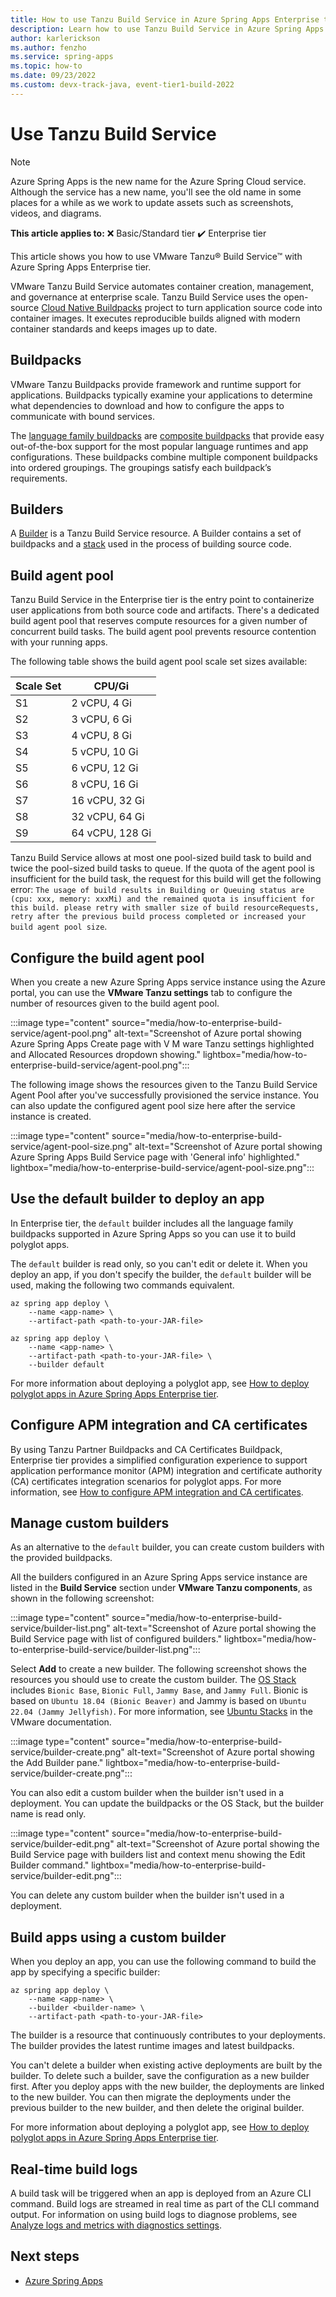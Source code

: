 ```yaml
---
title: How to use Tanzu Build Service in Azure Spring Apps Enterprise tier
description: Learn how to use Tanzu Build Service in Azure Spring Apps Enterprise tier.
author: karlerickson
ms.author: fenzho
ms.service: spring-apps
ms.topic: how-to
ms.date: 09/23/2022
ms.custom: devx-track-java, event-tier1-build-2022
---
```


# Use Tanzu Build Service

> [!NOTE]
> Azure Spring Apps is the new name for the Azure Spring Cloud service. Although the service has a new name, you'll see the old name in some places for a while as we work to update assets such as screenshots, videos, and diagrams.

**This article applies to:** ❌ Basic/Standard tier ✔️ Enterprise tier

This article shows you how to use VMware Tanzu® Build Service™ with Azure Spring Apps Enterprise tier.

VMware Tanzu Build Service automates container creation, management, and governance at enterprise scale. Tanzu Build Service uses the open-source [Cloud Native Buildpacks](https://buildpacks.io/) project to turn application source code into container images. It executes reproducible builds aligned with modern container standards and keeps images up to date.

## Buildpacks

VMware Tanzu Buildpacks provide framework and runtime support for applications. Buildpacks typically examine your applications to determine what dependencies to download and how to configure the apps to communicate with bound services.

The [language family buildpacks](https://docs.vmware.com/en/VMware-Tanzu-Buildpacks/services/tanzu-buildpacks/GUID-index.html) are [composite buildpacks](https://paketo.io/docs/concepts/buildpacks/#composite-buildpacks) that provide easy out-of-the-box support for the most popular language runtimes and app configurations. These buildpacks combine multiple component buildpacks into ordered groupings. The groupings satisfy each buildpack’s requirements.

## Builders

A [Builder](https://docs.vmware.com/en/Tanzu-Build-Service/1.6/vmware-tanzu-build-service/GUID-index.html#builder) is a Tanzu Build Service resource. A Builder contains a set of buildpacks and a [stack](https://docs.vmware.com/en/VMware-Tanzu-Buildpacks/services/tanzu-buildpacks/GUID-stacks.html) used in the process of building source code.

## Build agent pool

Tanzu Build Service in the Enterprise tier is the entry point to containerize user applications from both source code and artifacts. There's a dedicated build agent pool that reserves compute resources for a given number of concurrent build tasks. The build agent pool prevents resource contention with your running apps.

The following table shows the build agent pool scale set sizes available:

| Scale Set | CPU/Gi          |
|-----------|-----------------|
| S1        | 2 vCPU, 4 Gi    |
| S2        | 3 vCPU, 6 Gi    |
| S3        | 4 vCPU, 8 Gi    |
| S4        | 5 vCPU, 10 Gi   |
| S5        | 6 vCPU, 12 Gi   |
| S6        | 8 vCPU, 16 Gi   |
| S7        | 16 vCPU, 32 Gi  |
| S8        | 32 vCPU, 64 Gi  |
| S9        | 64 vCPU, 128 Gi |

Tanzu Build Service allows at most one pool-sized build task to build and twice the pool-sized build tasks to queue. If the quota of the agent pool is insufficient for the build task, the request for this build will get the following error: `The usage of build results in Building or Queuing status are (cpu: xxx, memory: xxxMi) and the remained quota is insufficient for this build. please retry with smaller size of build resourceRequests, retry after the previous build process completed or increased your build agent pool size`.

## Configure the build agent pool

When you create a new Azure Spring Apps service instance using the Azure portal, you can use the **VMware Tanzu settings** tab to configure the number of resources given to the build agent pool.

:::image type="content" source="media/how-to-enterprise-build-service/agent-pool.png" alt-text="Screenshot of Azure portal showing Azure Spring Apps Create page with V M ware Tanzu settings highlighted and Allocated Resources dropdown showing." lightbox="media/how-to-enterprise-build-service/agent-pool.png":::

The following image shows the resources given to the Tanzu Build Service Agent Pool after you've successfully provisioned the service instance. You can also update the configured agent pool size here after the service instance is created.

:::image type="content" source="media/how-to-enterprise-build-service/agent-pool-size.png" alt-text="Screenshot of Azure portal showing Azure Spring Apps Build Service page with 'General info' highlighted." lightbox="media/how-to-enterprise-build-service/agent-pool-size.png":::

## Use the default builder to deploy an app

In Enterprise tier, the `default` builder includes all the language family buildpacks supported in Azure Spring Apps so you can use it to build polyglot apps.

The `default` builder is read only, so you can't edit or delete it. When you deploy an app, if you don't specify the builder, the `default` builder will be used, making the following two commands equivalent.

```azurecli
az spring app deploy \
    --name <app-name> \
    --artifact-path <path-to-your-JAR-file>
```

```azurecli
az spring app deploy \
    --name <app-name> \
    --artifact-path <path-to-your-JAR-file> \
    --builder default
```

For more information about deploying a polyglot app, see [How to deploy polyglot apps in Azure Spring Apps Enterprise tier](how-to-enterprise-deploy-polyglot-apps.md).

## Configure APM integration and CA certificates

By using Tanzu Partner Buildpacks and CA Certificates Buildpack, Enterprise tier provides a simplified configuration experience to support application performance monitor (APM) integration and certificate authority (CA) certificates integration scenarios for polyglot apps. For more information, see [How to configure APM integration and CA certificates](how-to-enterprise-configure-apm-intergration-and-ca-certificates.md).

## Manage custom builders

As an alternative to the `default` builder, you can create custom builders with the provided buildpacks.

All the builders configured in an Azure Spring Apps service instance are listed in the **Build Service** section under **VMware Tanzu components**, as shown in the following screenshot:

:::image type="content" source="media/how-to-enterprise-build-service/builder-list.png" alt-text="Screenshot of Azure portal showing the Build Service page with list of configured builders." lightbox="media/how-to-enterprise-build-service/builder-list.png":::

Select **Add** to create a new builder. The following screenshot shows the resources you should use to create the custom builder. The [OS Stack](https://docs.pivotal.io/tanzu-buildpacks/stacks.html) includes `Bionic Base`, `Bionic Full`, `Jammy Base`, and `Jammy Full`. Bionic is based on `Ubuntu 18.04 (Bionic Beaver)` and Jammy is based on `Ubuntu 22.04 (Jammy Jellyfish)`. For more information, see [Ubuntu Stacks](https://docs.vmware.com/en/VMware-Tanzu-Buildpacks/services/tanzu-buildpacks/GUID-stacks.html#ubuntu-stacks) in the VMware documentation.

:::image type="content" source="media/how-to-enterprise-build-service/builder-create.png" alt-text="Screenshot of Azure portal showing the Add Builder pane." lightbox="media/how-to-enterprise-build-service/builder-create.png":::

You can also edit a custom builder when the builder isn't used in a deployment. You can update the buildpacks or the OS Stack, but the builder name is read only.

:::image type="content" source="media/how-to-enterprise-build-service/builder-edit.png" alt-text="Screenshot of Azure portal showing the Build Service page with builders list and context menu showing the Edit Builder command." lightbox="media/how-to-enterprise-build-service/builder-edit.png":::

You can delete any custom builder when the builder isn't used in a deployment.

## Build apps using a custom builder

When you deploy an app, you can use the following command to build the app by specifying a specific builder:

```azurecli
az spring app deploy \
    --name <app-name> \
    --builder <builder-name> \
    --artifact-path <path-to-your-JAR-file>
```

The builder is a resource that continuously contributes to your deployments. The builder provides the latest runtime images and latest buildpacks.

You can't delete a builder when existing active deployments are built by the builder. To delete such a builder, save the configuration as a new builder first. After you deploy apps with the new builder, the deployments are linked to the new builder. You can then migrate the deployments under the previous builder to the new builder, and then delete the original builder.

For more information about deploying a polyglot app, see  [How to deploy polyglot apps in Azure Spring Apps Enterprise tier](how-to-enterprise-deploy-polyglot-apps.md).

## Real-time build logs

A build task will be triggered when an app is deployed from an Azure CLI command. Build logs are streamed in real time as part of the CLI command output. For information on using build logs to diagnose problems, see [Analyze logs and metrics with diagnostics settings](./diagnostic-services.md).

## Next steps

- [Azure Spring Apps](index.yml)
